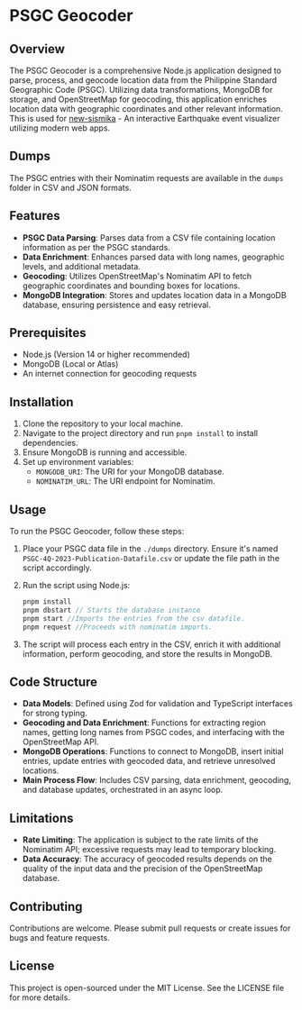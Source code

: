 # PSGC Geocoder

## Overview

The PSGC Geocoder is a comprehensive Node.js application designed to parse, process, and geocode location data from the Philippine Standard Geographic Code (PSGC). Utilizing data transformations, MongoDB for storage, and OpenStreetMap for geocoding, this application enriches location data with geographic coordinates and other relevant information. This is used for [new-sismika](https://github.com/Dox-Dev/new-sismika) - An interactive Earthquake event visualizer utilizing modern web apps.

## Dumps

The PSGC entries with their Nominatim requests are available in the `dumps` folder in CSV and JSON formats.

## Features

- **PSGC Data Parsing**: Parses data from a CSV file containing location information as per the PSGC standards.
- **Data Enrichment**: Enhances parsed data with long names, geographic levels, and additional metadata.
- **Geocoding**: Utilizes OpenStreetMap's Nominatim API to fetch geographic coordinates and bounding boxes for locations.
- **MongoDB Integration**: Stores and updates location data in a MongoDB database, ensuring persistence and easy retrieval.

## Prerequisites

- Node.js (Version 14 or higher recommended)
- MongoDB (Local or Atlas)
- An internet connection for geocoding requests

## Installation

1. Clone the repository to your local machine.
2. Navigate to the project directory and run `pnpm install` to install dependencies.
3. Ensure MongoDB is running and accessible.
4. Set up environment variables:
   - `MONGODB_URI`: The URI for your MongoDB database.
   - `NOMINATIM_URL`: The URI endpoint for Nominatim.

## Usage

To run the PSGC Geocoder, follow these steps:

1. Place your PSGC data file in the `./dumps` directory. Ensure it's named `PSGC-4Q-2023-Publication-Datafile.csv` or update the file path in the script accordingly.
2. Run the script using Node.js:

   ```js
   pnpm install
   pnpm dbstart // Starts the database instance
   pnpm start //Imports the entries from the csv datafile.
   pnpm request //Proceeds with nominatim imports.
   ```

3. The script will process each entry in the CSV, enrich it with additional information, perform geocoding, and store the results in MongoDB.

## Code Structure

- **Data Models**: Defined using Zod for validation and TypeScript interfaces for strong typing.
- **Geocoding and Data Enrichment**: Functions for extracting region names, getting long names from PSGC codes, and interfacing with the OpenStreetMap API.
- **MongoDB Operations**: Functions to connect to MongoDB, insert initial entries, update entries with geocoded data, and retrieve unresolved locations.
- **Main Process Flow**: Includes CSV parsing, data enrichment, geocoding, and database updates, orchestrated in an async loop.

## Limitations

- **Rate Limiting**: The application is subject to the rate limits of the Nominatim API; excessive requests may lead to temporary blocking.
- **Data Accuracy**: The accuracy of geocoded results depends on the quality of the input data and the precision of the OpenStreetMap database.

## Contributing

Contributions are welcome. Please submit pull requests or create issues for bugs and feature requests.

## License

This project is open-sourced under the MIT License. See the LICENSE file for more details.